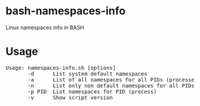 # bash-namespaces-info
Linux namespaces info in BASH

# Usage
<pre>
Usage: namespaces-info.sh [options]
       -d      List system default namespaces
       -a      List of all namespaces for all PIDs (processes)
       -n      List only non default namespaces for all PIDs (processes)
       -p PID  List namespaces for PID (process)
       -v      Show script version
</pre>
